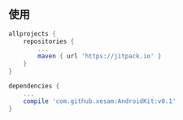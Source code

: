## 使用

```gradle
allprojects {
    repositories {
        ...
        maven { url 'https://jitpack.io' }
    }
}
```

```gradle
dependencies {
    ...
    compile 'com.github.xesam:AndroidKit:v0.1'
}
```